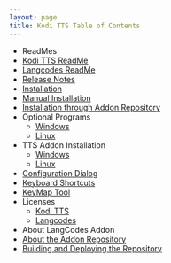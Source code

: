```yaml
---
layout: page
title: Kodi TTS Table of Contents
---
```

<meta http-equiv='Content-Type' content='text/html; charset=utf-8' />

* ReadMes 
* [Kodi TTS ReadMe](https://feuerbacher.us/repo/repo/service.kodi.tts/README.html)
* [Langcodes ReadMe](https://feuerbacher.us/repo/repo/script.module.langcodes/README.html)
* [Release Notes](https://feuerbacher.us/repo/RELEASE_NOTES.html)
* [Installation](https://feuerbacher.us/repo/README_INSTALL.html)
* [Manual Installation](https://feuerbacher.us/repo/MANUAL_INSTALLATION.html)
* [Installation through Addon Repository](https://feuerbacher.us/repo/README_INSTALL.html)
* Optional Programs 
  * [Windows](https://feuerbacher.us/repo/INSTALL_WINDOWS_PROG.html)
  * [Linux](https://feuerbacher.us/repo/INSTALL_LINUX_PROG.html)
* TTS Addon Installation
  * [Windows](https://feuerbacher.us/repo/INSTALL_WINDOWS.html)
  * [Linux](https://feuerbacher.us/repo/INSTALL_LINUX.html)
* [Configuration Dialog](https://feuerbacher.us/repo/CONFIG_DIALOG.html)
* [Keyboard Shortcuts](https://feuerbacher.us/repo/KEYBOARD_SHORTCUTS.html)
* [KeyMap Tool](https://feuerbacher.us/repo/KEYMAP_TOOL.html)
* Licenses
  * [Kodi TTS](https://feuerbacher.us/repo/repo/service.kodi.tts/LICENSE.txt)
  * [Langcodes](https://feuerbacher.us/repo/repo/script.module.langcodes/LICENSE.txt)
* About LangCodes Addon
* [About the Addon Repository](https://feuerbacher.us/repo/README.html)
* [Building and Deploying the Repository](https://feuerbacher.us/repo/README_BUILD.html)
